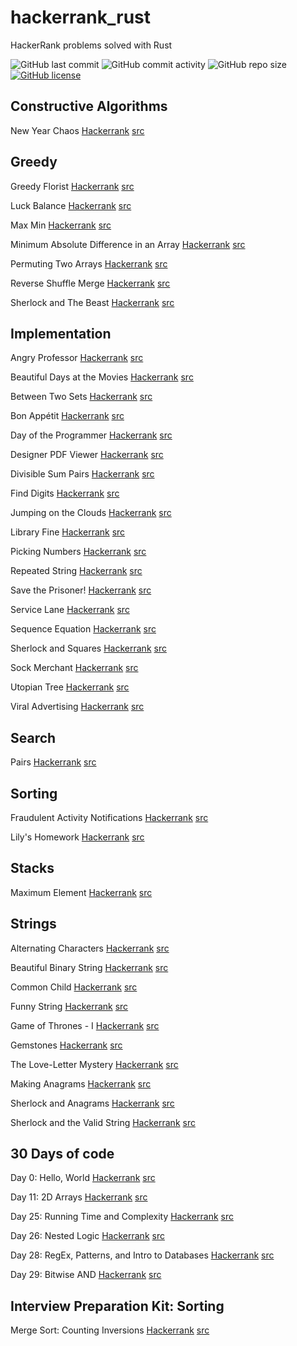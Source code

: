 # hackerrank_rust
HackerRank problems solved with Rust

![GitHub last commit](https://img.shields.io/github/last-commit/qadmium/hackerrank_rust?style=flat-square)
![GitHub commit activity](https://img.shields.io/github/commit-activity/m/qadmium/hackerrank_rust?style=flat-square)
![GitHub repo size](https://img.shields.io/github/repo-size/qadmium/hackerrank_rust?style=flat-square)
[![GitHub license](https://img.shields.io/github/license/qadmium/hackerrank_rust?style=flat-square)](https://github.com/qadmium/hackerrank_rust/blob/master/LICENSE)

## Constructive Algorithms
New Year Chaos [Hackerrank](https://www.hackerrank.com/challenges/new-year-chaos/) [src](https://github.com/qadmium/hackerrank_rust/tree/master/new_year_chaos)

## Greedy
Greedy Florist [Hackerrank](https://www.hackerrank.com/challenges/greedy-florist/) [src](https://github.com/qadmium/hackerrank_rust/tree/master/greedy_florist)

Luck Balance [Hackerrank](https://www.hackerrank.com/challenges/luck-balance/) [src](https://github.com/qadmium/hackerrank_rust/tree/master/luck_balance)

Max Min [Hackerrank](https://www.hackerrank.com/challenges/angry-children/) [src](https://github.com/qadmium/hackerrank_rust/tree/master/max_min)

Minimum Absolute Difference in an Array [Hackerrank](https://www.hackerrank.com/challenges/minimum-absolute-difference-in-an-array/) [src](https://github.com/qadmium/hackerrank_rust/tree/master/minimum_abs_difference)

Permuting Two Arrays [Hackerrank](https://www.hackerrank.com/challenges/two-arrays/) [src](https://github.com/qadmium/hackerrank_rust/tree/master/permuting_two_arrays)

Reverse Shuffle Merge [Hackerrank](https://www.hackerrank.com/challenges/reverse-shuffle-merge/) [src](https://github.com/qadmium/hackerrank_rust/tree/master/reverse_shuffle_merge)

Sherlock and The Beast [Hackerrank](https://www.hackerrank.com/challenges/sherlock-and-the-beast/) [src](https://github.com/qadmium/hackerrank_rust/tree/master/scherlock_and_the_beast)

## Implementation
Angry Professor [Hackerrank](https://www.hackerrank.com/challenges/angry-professor/) [src](https://github.com/qadmium/hackerrank_rust/tree/master/angry_professor)

Beautiful Days at the Movies [Hackerrank](https://www.hackerrank.com/challenges/beautiful-days-at-the-movies/) [src](https://github.com/qadmium/hackerrank_rust/tree/master/beautiful_days_at_the_movies)

Between Two Sets [Hackerrank](https://www.hackerrank.com/challenges/between-two-sets/) [src](https://github.com/qadmium/hackerrank_rust/tree/master/between_two_sets)

Bon Appétit [Hackerrank](https://www.hackerrank.com/challenges/bon-appetit/) [src](https://github.com/qadmium/hackerrank_rust/tree/master/bon_appetit)

Day of the Programmer [Hackerrank](https://www.hackerrank.com/challenges/day-of-the-programmer/) [src](https://github.com/qadmium/hackerrank_rust/tree/master/day_of_the_programmer)

Designer PDF Viewer [Hackerrank](https://www.hackerrank.com/challenges/designer-pdf-viewer/) [src](https://github.com/qadmium/hackerrank_rust/tree/master/designer_pdf_viewer)

Divisible Sum Pairs [Hackerrank](https://www.hackerrank.com/challenges/divisible-sum-pairs/) [src](https://github.com/qadmium/hackerrank_rust/tree/master/divisible_sum_pairs)

Find Digits [Hackerrank](https://www.hackerrank.com/challenges/find-digits/) [src](https://github.com/qadmium/hackerrank_rust/tree/master/find_digits)

Jumping on the Clouds [Hackerrank](https://www.hackerrank.com/challenges/jumping-on-the-clouds/) [src](https://github.com/qadmium/hackerrank_rust/tree/master/jumping_on_the_clouds)

Library Fine [Hackerrank](https://www.hackerrank.com/challenges/library-fine/) [src](https://github.com/qadmium/hackerrank_rust/tree/master/library_fine)

Picking Numbers [Hackerrank](https://www.hackerrank.com/challenges/picking-numbers/) [src](https://github.com/qadmium/hackerrank_rust/tree/master/picking_numbers)

Repeated String [Hackerrank](https://www.hackerrank.com/challenges/repeated-string/) [src](https://github.com/qadmium/hackerrank_rust/tree/master/repeated_string)

Save the Prisoner! [Hackerrank](https://www.hackerrank.com/challenges/save-the-prisoner/) [src](https://github.com/qadmium/hackerrank_rust/tree/master/save_the_prisoner)

Service Lane [Hackerrank](https://www.hackerrank.com/challenges/service-lane/) [src](https://github.com/qadmium/hackerrank_rust/tree/master/service_lane)

Sequence Equation [Hackerrank](https://www.hackerrank.com/challenges/permutation-equation/) [src](https://github.com/qadmium/hackerrank_rust/tree/master/sequence_equation)

Sherlock and Squares [Hackerrank](https://www.hackerrank.com/challenges/sherlock-and-squares/) [src](https://github.com/qadmium/hackerrank_rust/tree/master/sherlock_and_squares)

Sock Merchant [Hackerrank](https://www.hackerrank.com/challenges/sock-merchant/) [src](https://github.com/qadmium/hackerrank_rust/tree/master/sock_merchant)

Utopian Tree [Hackerrank](https://www.hackerrank.com/challenges/utopian-tree/) [src](https://github.com/qadmium/hackerrank_rust/tree/master/utopian_tree)

Viral Advertising [Hackerrank](https://www.hackerrank.com/challenges/strange-advertising/) [src](https://github.com/qadmium/hackerrank_rust/tree/master/viral_advertising)

## Search
Pairs [Hackerrank](https://www.hackerrank.com/challenges/pairs/) [src](https://github.com/qadmium/hackerrank_rust/tree/master/pairs)

## Sorting
Fraudulent Activity Notifications [Hackerrank](https://www.hackerrank.com/challenges/fraudulent-activity-notifications/) [src](https://github.com/qadmium/hackerrank_rust/tree/master/fraudulent_activity_notifications)

Lily's Homework [Hackerrank](https://www.hackerrank.com/challenges/lilys-homework/) [src](https://github.com/qadmium/hackerrank_rust/tree/master/lilys_homework)

## Stacks
Maximum Element [Hackerrank](https://www.hackerrank.com/challenges/maximum-element/) [src](https://github.com/qadmium/hackerrank_rust/tree/master/maximum_element)

## Strings
Alternating Characters [Hackerrank](https://www.hackerrank.com/challenges/alternating-characters/) [src](https://github.com/qadmium/hackerrank_rust/tree/master/alternating_characters)

Beautiful Binary String [Hackerrank](https://www.hackerrank.com/challenges/beautiful-binary-string/) [src](https://github.com/qadmium/hackerrank_rust/tree/master/beautiful_binary_string)

Common Child [Hackerrank](https://www.hackerrank.com/challenges/common-child/) [src](https://github.com/qadmium/hackerrank_rust/tree/master/common_child)

Funny String [Hackerrank](https://www.hackerrank.com/challenges/funny-string/) [src](https://github.com/qadmium/hackerrank_rust/tree/master/funny_string)

Game of Thrones - I [Hackerrank](https://www.hackerrank.com/challenges/game-of-thrones/) [src](https://github.com/qadmium/hackerrank_rust/tree/master/game_of_thrones_i)

Gemstones [Hackerrank](https://www.hackerrank.com/challenges/gem-stones/) [src](https://github.com/qadmium/hackerrank_rust/tree/master/gemstones)

The Love-Letter Mystery [Hackerrank](https://www.hackerrank.com/challenges/the-love-letter-mystery/) [src](https://github.com/qadmium/hackerrank_rust/tree/master/love_letter_mystery)

Making Anagrams [Hackerrank](https://www.hackerrank.com/challenges/making-anagrams/) [src](https://github.com/qadmium/hackerrank_rust/tree/master/making_anagrams)

Sherlock and Anagrams [Hackerrank](https://www.hackerrank.com/challenges/sherlock-and-anagrams/) [src](https://github.com/qadmium/hackerrank_rust/tree/master/sherlock_and_anagrams)

Sherlock and the Valid String [Hackerrank](https://www.hackerrank.com/challenges/sherlock-and-valid-string/) [src](https://github.com/qadmium/hackerrank_rust/tree/master/sherlock_and_the_valid-string)

## 30 Days of code
Day 0: Hello, World [Hackerrank](https://www.hackerrank.com/challenges/30-hello-world/) [src](https://github.com/qadmium/hackerrank_rust/tree/master/hello_world)

Day 11: 2D Arrays [Hackerrank](https://www.hackerrank.com/challenges/30-2d-arrays/) [src](https://github.com/qadmium/hackerrank_rust/tree/master/twod_arrays)

Day 25: Running Time and Complexity [Hackerrank](https://www.hackerrank.com/challenges/30-running-time-and-complexity/) [src](https://github.com/qadmium/hackerrank_rust/tree/master/running_time_and_complexity)

Day 26: Nested Logic [Hackerrank](https://www.hackerrank.com/challenges/30-nested-logic/) [src](https://github.com/qadmium/hackerrank_rust/tree/master/nested_logic)

Day 28: RegEx, Patterns, and Intro to Databases [Hackerrank](https://www.hackerrank.com/challenges/30-regex-patterns/) [src](https://github.com/qadmium/hackerrank_rust/tree/master/regex_patterns_and_intro_to_databases)

Day 29: Bitwise AND [Hackerrank](https://www.hackerrank.com/challenges/30-bitwise-and/) [src](https://github.com/qadmium/hackerrank_rust/tree/master/bitwise_and)

## Interview Preparation Kit: Sorting
Merge Sort: Counting Inversions [Hackerrank](https://www.hackerrank.com/challenges/ctci-merge-sort/) [src](https://github.com/qadmium/hackerrank_rust/tree/master/ctci-merge-sort)
